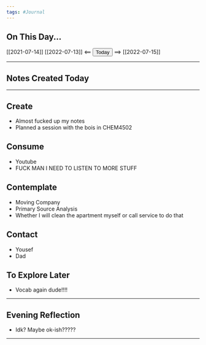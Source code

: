 ```yaml
---
tags: #Journal
---
```


## On This Day...

[[2021-07-14]]
[[2022-07-13]] <== <button class="date_button_today">Today</button> ==> [[2022-07-15]]

---

## Notes Created Today

---

## Create

* Almost fucked up my notes
* Planned a session with the bois in CHEM4502

  

## Consume

* Youtube
* FUCK MAN I NEED TO LISTEN TO MORE STUFF

  

## Contemplate

* Moving Company
* Primary Source Analysis
* Whether I will clean the apartment myself or call service to do that

  

## Contact

* Yousef
* Dad


  

## To Explore Later

* Vocab again dude!!!!
---

## Evening Reflection

  * Idk? Maybe ok-ish?????
------


